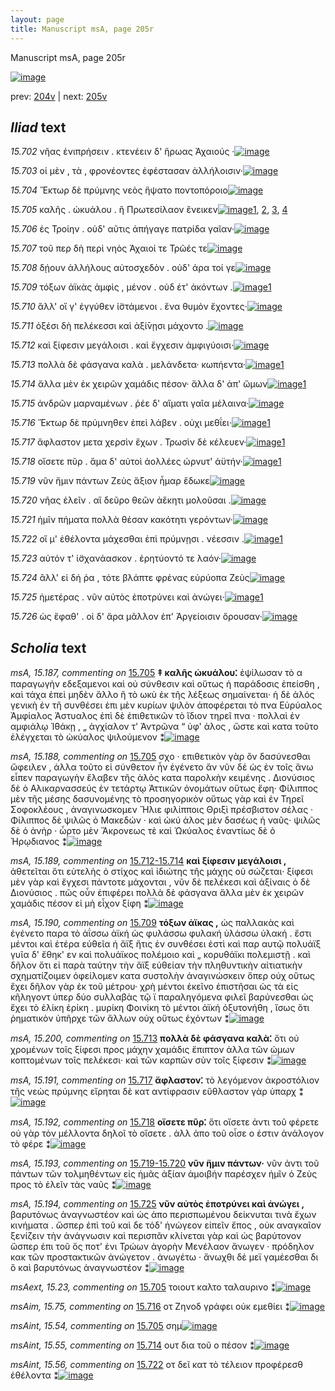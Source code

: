 ```yaml
---
layout: page
title: Manuscript msA, page 205r
---
```


Manuscript msA, page 205r

[![image](http://www.homermultitext.org/iipsrv?OBJ=IIP,1.0&FIF=/project/homer/pyramidal/deepzoom/hmt/vaimg/2017a/VA205RN_0376.tif&WID=100&CVT=JPEG)](http://www.homermultitext.org/ict2/?urn=urn:cite2:hmt:vaimg.2017a:VA205RN_0376)

prev:  [204v](../204v) | next:  [205v](../205v)

## *Iliad* text

*15.702* <a id="15.702"/> νῆας ἐνιπρήσειν . κτενέειν δ' ἥρωας Ἀχαιούς ·[![image](http://www.homermultitext.org/iipsrv?OBJ=IIP,1.0&FIF=/project/homer/pyramidal/deepzoom/hmt/vaimg/2017a/VA205RN_0376.tif&RGN=0.186,0.2029,0.424,0.0301&WID=1000&CVT=JPEG)](http://www.homermultitext.org/ict2/?urn=urn:cite2:hmt:vaimg.2017a:VA205RN_0376@0.186,0.2029,0.424,0.0301)

*15.703* <a id="15.703"/> οἱ μὲν , τὰ , φρονέοντες ἐφέστασαν ἀλλήλοισιν·[![image](http://www.homermultitext.org/iipsrv?OBJ=IIP,1.0&FIF=/project/homer/pyramidal/deepzoom/hmt/vaimg/2017a/VA205RN_0376.tif&RGN=0.185,0.2231,0.415,0.0301&WID=1000&CVT=JPEG)](http://www.homermultitext.org/ict2/?urn=urn:cite2:hmt:vaimg.2017a:VA205RN_0376@0.185,0.2231,0.415,0.0301)

*15.704* <a id="15.704"/> Ἕκτωρ δὲ πρύμνης νεὸς ἥψατο ποντοπόροιο[![image](http://www.homermultitext.org/iipsrv?OBJ=IIP,1.0&FIF=/project/homer/pyramidal/deepzoom/hmt/vaimg/2017a/VA205RN_0376.tif&RGN=0.185,0.2404,0.415,0.0301&WID=1000&CVT=JPEG)](http://www.homermultitext.org/ict2/?urn=urn:cite2:hmt:vaimg.2017a:VA205RN_0376@0.185,0.2404,0.415,0.0301)

*15.705* <a id="15.705"/> καλῆς . ὠκυάλου . ἣ Πρωτεσίλαον ἔνεικεν[![image](http://www.homermultitext.org/iipsrv?OBJ=IIP,1.0&FIF=/project/homer/pyramidal/deepzoom/hmt/vaimg/2017a/VA205RN_0376.tif&RGN=0.185,0.26,0.407,0.0301&WID=1000&CVT=JPEG)](http://www.homermultitext.org/ict2/?urn=urn:cite2:hmt:vaimg.2017a:VA205RN_0376@0.185,0.26,0.407,0.0301)[1](#msA_15.187), [2](#msA_15.188), [3](#msAext_15.23), [4](#msAint_15.54)

*15.706* <a id="15.706"/> ἐς Τροίην . οὐδ' αῦτις ἀπήγαγε πατρίδα γαῖαν·[![image](http://www.homermultitext.org/iipsrv?OBJ=IIP,1.0&FIF=/project/homer/pyramidal/deepzoom/hmt/vaimg/2017a/VA205RN_0376.tif&RGN=0.179,0.2795,0.426,0.0301&WID=1000&CVT=JPEG)](http://www.homermultitext.org/ict2/?urn=urn:cite2:hmt:vaimg.2017a:VA205RN_0376@0.179,0.2795,0.426,0.0301)

*15.707* <a id="15.707"/> τοῦ περ δὴ περὶ νηὸς Ἀχαιοί τε Τρῶές τε[![image](http://www.homermultitext.org/iipsrv?OBJ=IIP,1.0&FIF=/project/homer/pyramidal/deepzoom/hmt/vaimg/2017a/VA205RN_0376.tif&RGN=0.179,0.302,0.378,0.0293&WID=1000&CVT=JPEG)](http://www.homermultitext.org/ict2/?urn=urn:cite2:hmt:vaimg.2017a:VA205RN_0376@0.179,0.302,0.378,0.0293)

*15.708* <a id="15.708"/> δῄουν ἀλλήλους αὐτοσχεδὸν . οὐδ' άρα τοί γε[![image](http://www.homermultitext.org/iipsrv?OBJ=IIP,1.0&FIF=/project/homer/pyramidal/deepzoom/hmt/vaimg/2017a/VA205RN_0376.tif&RGN=0.18,0.3193,0.403,0.0293&WID=1000&CVT=JPEG)](http://www.homermultitext.org/ict2/?urn=urn:cite2:hmt:vaimg.2017a:VA205RN_0376@0.18,0.3193,0.403,0.0293)

*15.709* <a id="15.709"/> τόξων ἀϊκὰς ἀμφὶς , μένον . οὐδ έτ' ἀκόντων .[![image](http://www.homermultitext.org/iipsrv?OBJ=IIP,1.0&FIF=/project/homer/pyramidal/deepzoom/hmt/vaimg/2017a/VA205RN_0376.tif&RGN=0.18,0.3396,0.407,0.0293&WID=1000&CVT=JPEG)](http://www.homermultitext.org/ict2/?urn=urn:cite2:hmt:vaimg.2017a:VA205RN_0376@0.18,0.3396,0.407,0.0293)[1](#msA_15.190)

*15.710* <a id="15.710"/> ἂλλ' οἵ γ' ἐγγύθεν ἱ̈στάμενοι . ἕνα θυμὸν ἔχοντες·[![image](http://www.homermultitext.org/iipsrv?OBJ=IIP,1.0&FIF=/project/homer/pyramidal/deepzoom/hmt/vaimg/2017a/VA205RN_0376.tif&RGN=0.179,0.3576,0.422,0.0293&WID=1000&CVT=JPEG)](http://www.homermultitext.org/ict2/?urn=urn:cite2:hmt:vaimg.2017a:VA205RN_0376@0.179,0.3576,0.422,0.0293)

*15.711* <a id="15.711"/> ὀξέσι δὴ πελέκεσσι καὶ ἀξί̄νῃσι μάχοντο .[![image](http://www.homermultitext.org/iipsrv?OBJ=IIP,1.0&FIF=/project/homer/pyramidal/deepzoom/hmt/vaimg/2017a/VA205RN_0376.tif&RGN=0.179,0.3794,0.395,0.0293&WID=1000&CVT=JPEG)](http://www.homermultitext.org/ict2/?urn=urn:cite2:hmt:vaimg.2017a:VA205RN_0376@0.179,0.3794,0.395,0.0293)

*15.712* <a id="15.712"/> καὶ ξίφεσιν μεγάλοισι . καὶ ἔγχεσιν ἀμφιγύοισι·[![image](http://www.homermultitext.org/iipsrv?OBJ=IIP,1.0&FIF=/project/homer/pyramidal/deepzoom/hmt/vaimg/2017a/VA205RN_0376.tif&RGN=0.181,0.3974,0.423,0.0293&WID=1000&CVT=JPEG)](http://www.homermultitext.org/ict2/?urn=urn:cite2:hmt:vaimg.2017a:VA205RN_0376@0.181,0.3974,0.423,0.0293)

*15.713* <a id="15.713"/> πολλὰ δὲ φάσγανα καλὰ . μελάνδετα· κωπήεντα·[![image](http://www.homermultitext.org/iipsrv?OBJ=IIP,1.0&FIF=/project/homer/pyramidal/deepzoom/hmt/vaimg/2017a/VA205RN_0376.tif&RGN=0.178,0.417,0.439,0.0293&WID=1000&CVT=JPEG)](http://www.homermultitext.org/ict2/?urn=urn:cite2:hmt:vaimg.2017a:VA205RN_0376@0.178,0.417,0.439,0.0293)[1](#msA_15.200)

*15.714* <a id="15.714"/> ἄλλα μὲν ἐκ χειρῶν χαμάδις πέσον· ἄλλα δ' ἀπ' ὤμων[![image](http://www.homermultitext.org/iipsrv?OBJ=IIP,1.0&FIF=/project/homer/pyramidal/deepzoom/hmt/vaimg/2017a/VA205RN_0376.tif&RGN=0.179,0.4343,0.446,0.0293&WID=1000&CVT=JPEG)](http://www.homermultitext.org/ict2/?urn=urn:cite2:hmt:vaimg.2017a:VA205RN_0376@0.179,0.4343,0.446,0.0293)[1](#msAint_15.55)

*15.715* <a id="15.715"/> ἀνδρῶν μαρναμένων . ῥέε δ' αἵματι γαῖα μέλαινα·[![image](http://www.homermultitext.org/iipsrv?OBJ=IIP,1.0&FIF=/project/homer/pyramidal/deepzoom/hmt/vaimg/2017a/VA205RN_0376.tif&RGN=0.179,0.45,0.45,0.0293&WID=1000&CVT=JPEG)](http://www.homermultitext.org/ict2/?urn=urn:cite2:hmt:vaimg.2017a:VA205RN_0376@0.179,0.45,0.45,0.0293)

*15.716* <a id="15.716"/> Ἕκτωρ δὲ πρύμνηθεν ἐπεὶ λάβεν . οὐχι μεθΐει·[![image](http://www.homermultitext.org/iipsrv?OBJ=IIP,1.0&FIF=/project/homer/pyramidal/deepzoom/hmt/vaimg/2017a/VA205RN_0376.tif&RGN=0.179,0.4703,0.427,0.0293&WID=1000&CVT=JPEG)](http://www.homermultitext.org/ict2/?urn=urn:cite2:hmt:vaimg.2017a:VA205RN_0376@0.179,0.4703,0.427,0.0293)[1](#msAim_15.75)

*15.717* <a id="15.717"/> ἄφλαστον μετα χερσὶν ἔχων . Τρωσὶν δὲ κέλευεν·[![image](http://www.homermultitext.org/iipsrv?OBJ=IIP,1.0&FIF=/project/homer/pyramidal/deepzoom/hmt/vaimg/2017a/VA205RN_0376.tif&RGN=0.176,0.4891,0.436,0.0293&WID=1000&CVT=JPEG)](http://www.homermultitext.org/ict2/?urn=urn:cite2:hmt:vaimg.2017a:VA205RN_0376@0.176,0.4891,0.436,0.0293)[1](#msA_15.191)

*15.718* <a id="15.718"/> οἴσετε πῦρ . ἅμα δ' αὐτοὶ ἀολλέες ώρνυτ' ἀϋτήν·[![image](http://www.homermultitext.org/iipsrv?OBJ=IIP,1.0&FIF=/project/homer/pyramidal/deepzoom/hmt/vaimg/2017a/VA205RN_0376.tif&RGN=0.176,0.5079,0.419,0.0293&WID=1000&CVT=JPEG)](http://www.homermultitext.org/ict2/?urn=urn:cite2:hmt:vaimg.2017a:VA205RN_0376@0.176,0.5079,0.419,0.0293)[1](#msA_15.192)

*15.719* <a id="15.719"/> νῦν ἥμιν πάντων Ζεὺς ἄξιον ἦμαρ ἔδωκε[![image](http://www.homermultitext.org/iipsrv?OBJ=IIP,1.0&FIF=/project/homer/pyramidal/deepzoom/hmt/vaimg/2017a/VA205RN_0376.tif&RGN=0.18,0.5282,0.406,0.0293&WID=1000&CVT=JPEG)](http://www.homermultitext.org/ict2/?urn=urn:cite2:hmt:vaimg.2017a:VA205RN_0376@0.18,0.5282,0.406,0.0293)

*15.720* <a id="15.720"/> νῆας ἑλεῖν . αἳ δεῦρο θεῶν ἀἕκητι μολοῦσαι .[![image](http://www.homermultitext.org/iipsrv?OBJ=IIP,1.0&FIF=/project/homer/pyramidal/deepzoom/hmt/vaimg/2017a/VA205RN_0376.tif&RGN=0.179,0.5485,0.395,0.0293&WID=1000&CVT=JPEG)](http://www.homermultitext.org/ict2/?urn=urn:cite2:hmt:vaimg.2017a:VA205RN_0376@0.179,0.5485,0.395,0.0293)

*15.721* <a id="15.721"/> ἡμῖν πήματα πολλὰ θέσαν κακότητι γερόντων·[![image](http://www.homermultitext.org/iipsrv?OBJ=IIP,1.0&FIF=/project/homer/pyramidal/deepzoom/hmt/vaimg/2017a/VA205RN_0376.tif&RGN=0.179,0.5665,0.413,0.0293&WID=1000&CVT=JPEG)](http://www.homermultitext.org/ict2/?urn=urn:cite2:hmt:vaimg.2017a:VA205RN_0376@0.179,0.5665,0.413,0.0293)

*15.722* <a id="15.722"/> οἵ μ' ἐθέλοντα μάχεσθαι ἐπὶ πρύμνῃσι . νέεσσιν .[![image](http://www.homermultitext.org/iipsrv?OBJ=IIP,1.0&FIF=/project/homer/pyramidal/deepzoom/hmt/vaimg/2017a/VA205RN_0376.tif&RGN=0.179,0.5845,0.413,0.0293&WID=1000&CVT=JPEG)](http://www.homermultitext.org/ict2/?urn=urn:cite2:hmt:vaimg.2017a:VA205RN_0376@0.179,0.5845,0.413,0.0293)[1](#msAint_15.56)

*15.723* <a id="15.723"/> αὐτόν τ' ἰ̈σχανάασκον . ἐρητύοντό τε λαόν·[![image](http://www.homermultitext.org/iipsrv?OBJ=IIP,1.0&FIF=/project/homer/pyramidal/deepzoom/hmt/vaimg/2017a/VA205RN_0376.tif&RGN=0.177,0.6041,0.4,0.0293&WID=1000&CVT=JPEG)](http://www.homermultitext.org/ict2/?urn=urn:cite2:hmt:vaimg.2017a:VA205RN_0376@0.177,0.6041,0.4,0.0293)

*15.724* <a id="15.724"/> ἂλλ' εἰ δή ῥα , τότε βλάπτε φρένας εὐρύοπα Ζεὺς[![image](http://www.homermultitext.org/iipsrv?OBJ=IIP,1.0&FIF=/project/homer/pyramidal/deepzoom/hmt/vaimg/2017a/VA205RN_0376.tif&RGN=0.174,0.6221,0.428,0.0293&WID=1000&CVT=JPEG)](http://www.homermultitext.org/ict2/?urn=urn:cite2:hmt:vaimg.2017a:VA205RN_0376@0.174,0.6221,0.428,0.0293)

*15.725* <a id="15.725"/> ἡμετέρας . νῦν αὐτὸς ἐποτρύνει καὶ ἀνώγει·[![image](http://www.homermultitext.org/iipsrv?OBJ=IIP,1.0&FIF=/project/homer/pyramidal/deepzoom/hmt/vaimg/2017a/VA205RN_0376.tif&RGN=0.173,0.6401,0.392,0.0293&WID=1000&CVT=JPEG)](http://www.homermultitext.org/ict2/?urn=urn:cite2:hmt:vaimg.2017a:VA205RN_0376@0.173,0.6401,0.392,0.0293)[1](#msA_15.194)

*15.726* <a id="15.726"/> ὡς ἔφαθ' . οἱ δ' ἄρα μᾶλλον ἐπ' Ἀργείοισιν ὄρουσαν·[![image](http://www.homermultitext.org/iipsrv?OBJ=IIP,1.0&FIF=/project/homer/pyramidal/deepzoom/hmt/vaimg/2017a/VA205RN_0376.tif&RGN=0.169,0.6597,0.449,0.0293&WID=1000&CVT=JPEG)](http://www.homermultitext.org/ict2/?urn=urn:cite2:hmt:vaimg.2017a:VA205RN_0376@0.169,0.6597,0.449,0.0293)

## *Scholia* text

*msA, 15.187, commenting on* [15.705](#15.705)  <a id="msA_15.187"/> **‡ καλῆς ὠκυάλου⁚** ἐψίλωσαν τὸ α παραγωγὴν εδεξαμενοι καὶ οὐ σύνθεσιν καὶ οὕτως ἡ παράδοσις ἐπείσθη , καὶ τάχα ἐπεὶ μηδὲν ἄλλο ἢ τὸ ωκὺ ἐκ τῆς λέξεως σημαίνεται· ἡ δὲ ἁλός γενικὴ ἐν τῆ συνθέσει ἐπι μὲν κυρίων ψιλὸν ἀποφέρεται τὸ πνα Εὐρύαλος Ἀμφίαλος Ἀστυαλος ἐπὶ δὲ ἐπιθετικῶν τὸ ἴδιον τηρεῖ πνα · πολλαὶ ἐν αμφιάλῳ Ἰ̈θάκῃ , „ ἀγχίαλον τ' Ἀντρῶνα “ ὑφ' ἁλος , ὥστε καὶ κατα τοῦτο ἐλέγχεται τὸ ὠκύαλος ψιλούμενον ⁑[![image](http://www.homermultitext.org/iipsrv?OBJ=IIP,1.0&FIF=/project/homer/pyramidal/deepzoom/hmt/vaimg/2017a/VA205RN_0376.tif&RGN=0.175,0.0887,0.629,0.0624&WID=1000&CVT=JPEG)](http://www.homermultitext.org/ict2/?urn=urn:cite2:hmt:vaimg.2017a:VA205RN_0376@0.175,0.0887,0.629,0.0624)

*msA, 15.188, commenting on* [15.705](#15.705)  <a id="msA_15.188"/> σχο · επιθετικὸν γὰρ ὂν δασύνεσθαι ὤφειλεν , ἀλλα τοῦτο εἰ σύνθετον ἦν ἐγένετο ἄν νῦν δέ ὡς ἐν τοῖς ἄνω εἶπεν παραγωγὴν ἔλαβεν τῆς ἁλὸς κατα παρολκὴν κειμένης . Διονύσιος δὲ ὁ Αλικαρνασσεύς ἐν τετάρτῳ Ἀττικῶν ὀνομάτων οὕτως ἔφη· Φίλιππος μὲν τῆς μέσης δασυνομένης τὸ προσηγορικὸν οὕτως γὰρ καὶ ἐν Τηρεῖ Σοφοκλέους , ἀναγινωσκομεν Ἤλιε φιλίπποις Θριξὶ πρέσβιστον σέλας · Φίλιππος δὲ ψιλῶς ὁ Μακεδών · καὶ ὠκύ ἁλος μὲν δασέως ἡ ναῦς· ψιλῶς δὲ ὁ ἀνήρ · ὧρτο μὲν Ἄκρονεως τὲ καὶ Ὠκύαλος ἐναντίως δὲ ὁ Ἡρῳδιανος ⁑[![image](http://www.homermultitext.org/iipsrv?OBJ=IIP,1.0&FIF=/project/homer/pyramidal/deepzoom/hmt/vaimg/2017a/VA205RN_0376.tif&RGN=0.182,0.1322,0.635,0.0639&WID=1000&CVT=JPEG)](http://www.homermultitext.org/ict2/?urn=urn:cite2:hmt:vaimg.2017a:VA205RN_0376@0.182,0.1322,0.635,0.0639)

*msA, 15.189, commenting on* [15.712-15.714](#15.712-15.714)  <a id="msA_15.189"/> **καὶ ξίφεσιν μεγάλοισι ,** ἀθετεῖται ὅτι εὐτελὴς ὁ στίχος καὶ ἰδιώτης τῆς μάχης οὐ σώζεται· ξίφεσι μὲν γὰρ καὶ ἔγχεσι πάντοτε μάχονται , νῦν δὲ πελέκεσι καὶ ἀξίναις ὁ δὲ Διονύσιος . πῶς οὖν ἐπιφέρει πολλὰ δὲ φάσγανα ἄλλα μὲν ἐκ χειρῶν χαμάδις πέσον εἰ μὴ εἶχον ξίφη ⁑[![image](http://www.homermultitext.org/iipsrv?OBJ=IIP,1.0&FIF=/project/homer/pyramidal/deepzoom/hmt/vaimg/2017a/VA205RN_0376.tif&RGN=0.607,0.1766,0.207,0.0894&WID=1000&CVT=JPEG)](http://www.homermultitext.org/ict2/?urn=urn:cite2:hmt:vaimg.2017a:VA205RN_0376@0.607,0.1766,0.207,0.0894)

*msA, 15.190, commenting on* [15.709](#15.709)  <a id="msA_15.190"/> **τόξων ἀϊκας ,** ὡς παλλακὰς καὶ ἐγένετο παρα τὸ ἀΐσσω ἀϊκή ὡς φυλάσσω φυλακή ὑλάσσω ὑλακή . ἔστι μέντοι καὶ ἑτέρα εὐθεῖα ἡ ἄϊξ ἥτις ἐν συνθέσει ἐστὶ καὶ παρ αυτῷ πολυάϊξ γυῖα δ' ἔθηκ' εν καὶ πολυάϊκος πολέμοιο καὶ „ κορυθάϊκι πολεμιστῇ . καὶ δῆλον ὅτι εἰ παρὰ ταύτην τὴν ἄϊξ εὐθείαν τὴν πληθυντικὴν αἰτιατικὴν σχηματίζοιμεν ὀφείλομεν κατα συστολὴν ἀναγινώσκειν ὅπερ οὐχ οὕτως ἔχει δῆλον γὰρ ἐκ τοῦ μέτρου· χρὴ μέντοι ἐκεῖνο ἐπιστῆσαι ὡς τὰ εἰς κῆληγοντ ὑπερ δύο συλλαβὰς τῷ ϊ παραληγόμενα φιλεῖ βαρύνεσθαι ὡς ἔχει τὸ ἑλίκη ἐρίκη . μυρίκη Φοινίκη τὸ μέντοι ἀϊκή ὀξυτονήθη , ἴσως ὅτι ῥηματικὸν ὑπῆρχε τῶν ἄλλων οὐχ οὕτως ἐχόντων ⁑[![image](http://www.homermultitext.org/iipsrv?OBJ=IIP,1.0&FIF=/project/homer/pyramidal/deepzoom/hmt/vaimg/2017a/VA205RN_0376.tif&RGN=0.615,0.2585,0.201,0.2014&WID=1000&CVT=JPEG)](http://www.homermultitext.org/ict2/?urn=urn:cite2:hmt:vaimg.2017a:VA205RN_0376@0.615,0.2585,0.201,0.2014)

*msA, 15.200, commenting on* [15.713](#15.713)  <a id="msA_15.200"/> **πολλὰ δὲ φάσγανα καλὰ⁚** ὅτι οὐ χρομένων τοῖς ξίφεσι προς μάχην χαμάδις ἔπιπτον ἀλλα τῶν ώμων κοπτομένων τοῖς πελέκεσι· καὶ τῶν καρπῶν σὺν τοῖς ξίφεσιν ⁑[![image](http://www.homermultitext.org/iipsrv?OBJ=IIP,1.0&FIF=/project/homer/pyramidal/deepzoom/hmt/vaimg/2017a/VA205RN_0376.tif&RGN=0.616,0.4576,0.201,0.0594&WID=1000&CVT=JPEG)](http://www.homermultitext.org/ict2/?urn=urn:cite2:hmt:vaimg.2017a:VA205RN_0376@0.616,0.4576,0.201,0.0594)

*msA, 15.191, commenting on* [15.717](#15.717)  <a id="msA_15.191"/> **ἄφλαστον⁚** τὸ λεγόμενον ἀκροστόλιον τῆς νεὼς πρύμνης εἴρηται δὲ κατ αντίφρασιν εὔθλαστον γὰρ ὑπαρχ ⁑[![image](http://www.homermultitext.org/iipsrv?OBJ=IIP,1.0&FIF=/project/homer/pyramidal/deepzoom/hmt/vaimg/2017a/VA205RN_0376.tif&RGN=0.619,0.5131,0.189,0.0443&WID=1000&CVT=JPEG)](http://www.homermultitext.org/ict2/?urn=urn:cite2:hmt:vaimg.2017a:VA205RN_0376@0.619,0.5131,0.189,0.0443)

*msA, 15.192, commenting on* [15.718](#15.718)  <a id="msA_15.192"/> **οἴσετε πῦρ⁚** ὅτι οἴσετε ἀντι τοῦ φέρετε οὐ γὰρ τὸν μέλλοντα δηλοῖ τὸ οἴσετε . ἀλλ ἀπο τοῦ οἶσε ο ἐστιν ἀνάλογον τὸ φέρε ⁑[![image](http://www.homermultitext.org/iipsrv?OBJ=IIP,1.0&FIF=/project/homer/pyramidal/deepzoom/hmt/vaimg/2017a/VA205RN_0376.tif&RGN=0.616,0.5492,0.189,0.0526&WID=1000&CVT=JPEG)](http://www.homermultitext.org/ict2/?urn=urn:cite2:hmt:vaimg.2017a:VA205RN_0376@0.616,0.5492,0.189,0.0526)

*msA, 15.193, commenting on* [15.719-15.720](#15.719-15.720)  <a id="msA_15.193"/> **νῦν ἥμιν πάντων·** νῦν ἀντι τοῦ πάντων τῶν τολμηθέντων εἰς ἡμᾶς ἀξίαν ἀμοιβήν παρέσχεν ἡμῖν ὁ Ζεὺς προς τὸ ἑλεῖν τὰς ναῦς ⁑[![image](http://www.homermultitext.org/iipsrv?OBJ=IIP,1.0&FIF=/project/homer/pyramidal/deepzoom/hmt/vaimg/2017a/VA205RN_0376.tif&RGN=0.607,0.5935,0.198,0.0563&WID=1000&CVT=JPEG)](http://www.homermultitext.org/ict2/?urn=urn:cite2:hmt:vaimg.2017a:VA205RN_0376@0.607,0.5935,0.198,0.0563)

*msA, 15.194, commenting on* [15.725](#15.725)  <a id="msA_15.194"/> **νῦν αὐτὸς ἐποτρύνει καὶ ἀνώγει ,** βαρυτόνως ἀναγνωστέον καὶ ὡς ἀπο περισπωμένου δείκνυται τινὰ ἔχων κινήματα . ὥσπερ ἐπὶ τοῦ καὶ δε τόδ' ἠνώγεον εἰπεῖν ἔπος , οὐκ αναγκαῖον ξενίζειν τὴν ἀνάγνωσιν καὶ περισπᾶν κλίνεται γὰρ καὶ ὡς βαρύτονον ὥσπερ ἐπι τοῦ ὅς ποτ' ἐνι Τρώων ἀγορὴν Μενέλαον ἄνωγεν · πρόδηλον κακ τῶν προστακτικῶν ἀνώγετον . ἀνωγέτω · ἄνωχθι δέ μεϊ γαμέεσθαι δι ὃ καὶ βαρυτόνως ἀναγνωστέον ⁑[![image](http://www.homermultitext.org/iipsrv?OBJ=IIP,1.0&FIF=/project/homer/pyramidal/deepzoom/hmt/vaimg/2017a/VA205RN_0376.tif&RGN=0.165,0.7145,0.629,0.0661&WID=1000&CVT=JPEG)](http://www.homermultitext.org/ict2/?urn=urn:cite2:hmt:vaimg.2017a:VA205RN_0376@0.165,0.7145,0.629,0.0661)

*msAext, 15.23, commenting on* [15.705](#15.705)  <a id="msAext_15.23"/> τοιουτ καλτο ταλαυρινο ⁑[![image](http://www.homermultitext.org/iipsrv?OBJ=IIP,1.0&FIF=/project/homer/pyramidal/deepzoom/hmt/vaimg/2017a/VA205RN_0376.tif&RGN=0.818,0.1225,0.069,0.0391&WID=1000&CVT=JPEG)](http://www.homermultitext.org/ict2/?urn=urn:cite2:hmt:vaimg.2017a:VA205RN_0376@0.818,0.1225,0.069,0.0391)

*msAim, 15.75, commenting on* [15.716](#15.716)  <a id="msAim_15.75"/> οτ Ζηνοδ γράφει οὐκ εμεθίει ⁑[![image](http://www.homermultitext.org/iipsrv?OBJ=IIP,1.0&FIF=/project/homer/pyramidal/deepzoom/hmt/vaimg/2017a/VA205RN_0376.tif&RGN=0.587,0.4681,0.057,0.0548&WID=1000&CVT=JPEG)](http://www.homermultitext.org/ict2/?urn=urn:cite2:hmt:vaimg.2017a:VA205RN_0376@0.587,0.4681,0.057,0.0548)

*msAint, 15.54, commenting on* [15.705](#15.705)  <a id="msAint_15.54"/> σημ[![image](http://www.homermultitext.org/iipsrv?OBJ=IIP,1.0&FIF=/project/homer/pyramidal/deepzoom/hmt/vaimg/2017a/VA205RN_0376.tif&RGN=0.143,0.1052,0.028,0.0503&WID=1000&CVT=JPEG)](http://www.homermultitext.org/ict2/?urn=urn:cite2:hmt:vaimg.2017a:VA205RN_0376@0.143,0.1052,0.028,0.0503)

*msAint, 15.55, commenting on* [15.714](#15.714)  <a id="msAint_15.55"/> ουτ δια τοῦ ο πέσον ⁑[![image](http://www.homermultitext.org/iipsrv?OBJ=IIP,1.0&FIF=/project/homer/pyramidal/deepzoom/hmt/vaimg/2017a/VA205RN_0376.tif&RGN=0.115,0.4388,0.062,0.0398&WID=1000&CVT=JPEG)](http://www.homermultitext.org/ict2/?urn=urn:cite2:hmt:vaimg.2017a:VA205RN_0376@0.115,0.4388,0.062,0.0398)

*msAint, 15.56, commenting on* [15.722](#15.722)  <a id="msAint_15.56"/> οτ δεῖ κατ τὸ τέλειον προφέρεσθ ἐθέλοντα ⁑[![image](http://www.homermultitext.org/iipsrv?OBJ=IIP,1.0&FIF=/project/homer/pyramidal/deepzoom/hmt/vaimg/2017a/VA205RN_0376.tif&RGN=0.115,0.589,0.065,0.0639&WID=1000&CVT=JPEG)](http://www.homermultitext.org/ict2/?urn=urn:cite2:hmt:vaimg.2017a:VA205RN_0376@0.115,0.589,0.065,0.0639)